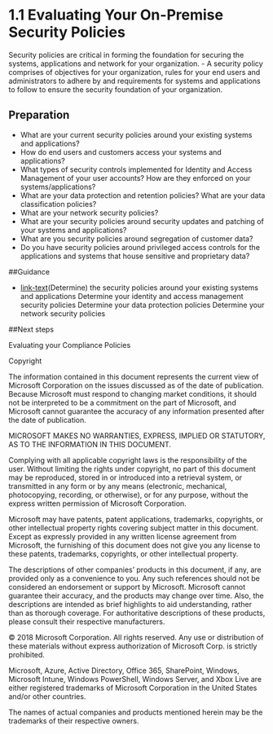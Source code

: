 # 1.1 Evaluating Your On-Premise Security Policies

Security policies are critical in forming the foundation for securing the systems, applications and network for your organization. -
A security policy comprises of objectives for your organization, rules for your end users and administrators to adhere by and requirements for systems and applications to follow to ensure the security foundation of your organization. 



## Preparation 

- What are your current security policies around your existing systems and applications? 
- How do end users and customers access your systems and applications? 
- What types of security controls implemented for Identity and Access Management of your user accounts? How are they enforced on your systems/applications? 
- What are your data protection and retention policies? What are your data classification policies? 
- What are your network security policies? 
- What are your security policies around security updates and patching of your systems and applications? 
- What are you security policies around segregation of customer data? 
- Do you have security policies around privileged access controls for the applications and systems that house sensitive and proprietary data? 


##Guidance 

- [link-text](http://www.msn.com)(Determine) the security policies around your existing systems and applications 
Determine your identity and access management security policies 
Determine your data protection policies 
Determine your network security policies 

##Next steps 

Evaluating your Compliance Policies 


 


 


 


Copyright 


The information contained in this document represents the current view of Microsoft Corporation on the issues discussed as of the date of publication. Because Microsoft must respond to changing market conditions, it should not be interpreted to be a commitment on the part of Microsoft, and Microsoft cannot guarantee the accuracy of any information presented after the date of publication. 


MICROSOFT MAKES NO WARRANTIES, EXPRESS, IMPLIED OR STATUTORY, AS TO THE INFORMATION IN THIS DOCUMENT. 


Complying with all applicable copyright laws is the responsibility of the user. Without limiting the rights under copyright, no part of this document may be reproduced, stored in or introduced into a retrieval system, or transmitted in any form or by any means (electronic, mechanical, photocopying, recording, or otherwise), or for any purpose, without the express written permission of Microsoft Corporation.  


Microsoft may have patents, patent applications, trademarks, copyrights, or other intellectual property rights covering subject matter in this document. Except as expressly provided in any written license agreement from Microsoft, the furnishing of this document does not give you any license to these patents, trademarks, copyrights, or other intellectual property.  


The descriptions of other companies’ products in this document, if any, are provided only as a convenience to you. Any such references should not be considered an endorsement or support by Microsoft. Microsoft cannot guarantee their accuracy, and the products may change over time. Also, the descriptions are intended as brief highlights to aid understanding, rather than as thorough coverage. For authoritative descriptions of these products, please consult their respective manufacturers. 


© 2018 Microsoft Corporation. All rights reserved. Any use or distribution of these materials without express authorization of Microsoft Corp. is strictly prohibited. 


Microsoft, Azure, Active Directory, Office 365, SharePoint, Windows, Microsoft Intune, Windows PowerShell, Windows Server, and Xbox Live are either registered trademarks of Microsoft Corporation in the United States and/or other countries. 


The names of actual companies and products mentioned herein may be the trademarks of their respective owners. 
